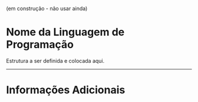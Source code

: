 (em construção - não usar ainda)



# Nome da Linguagem de Programação 

Estrutura a ser definida e colocada aqui.



---

# Informações Adicionais
